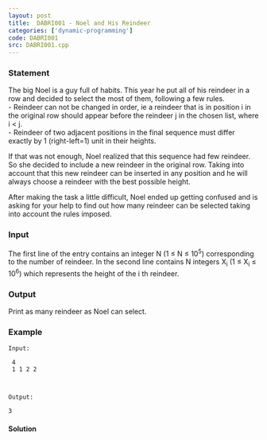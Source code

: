 ```yaml
---
layout: post
title:  DABRI001 - Noel and His Reindeer
categories: ['dynamic-programming']
code: DABRI001
src: DABRI001.cpp
---
```


### **Statement**

The big Noel is a guy full of habits. This year he put all of his reindeer in
a row and decided to select the most of them, following a few rules.  
\- Reindeer can not be changed in order, ie a reindeer that is in position
i in the original row should appear before the reindeer j in the
chosen list, where i < j.  
\- Reindeer of two adjacent positions in the final sequence must differ
exactly by 1 (right-left=1) unit in their heights.

If that was not enough, Noel realized that this sequence had few reindeer. So
she decided to include a new reindeer in the original row. Taking into account
that this new reindeer can be inserted in any position and he will always
choose a reindeer with the best possible height.

After making the task a little difficult, Noel ended up getting confused and
is asking for your help to find out how many reindeer can be selected taking
into account the rules imposed.

### Input

The first line of the entry contains an integer N (1 ≤ N ≤
10<sup>5</sup>) corresponding to the number of reindeer. In the second
line contains N integers X<sub>i</sub> (1 ≤ X<sub>i</sub>
≤ 10<sup>6</sup>) which represents the height of the i th reindeer.

### Output

Print as many reindeer as Noel can select.

### Example

    
    
    Input:
     4  
     1 1 2 2
    
    Output:
    3
    



#### **Solution**



